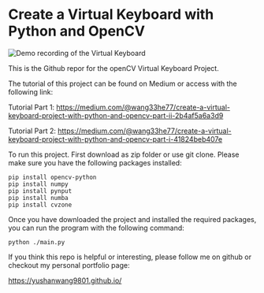 # Create a Virtual Keyboard with Python and OpenCV

![Demo recording of the Virtual Keyboard](https://firebasestorage.googleapis.com/v0/b/portfolio-d5d1f.appspot.com/o/Virtual_Keyboard.gif?alt=media&token=54d38462-f9a5-49fd-883e-36304f4eeeb1)

This is the Github repor for the openCV Virtual Keyboard Project.

The tutorial of this project can be found on Medium or access with the following link:

Tutorial Part 1:
https://medium.com/@wang33he77/create-a-virtual-keyboard-project-with-python-and-opencv-part-ii-2b4af5a6a3d9

Tutorial Part 2:
https://medium.com/@wang33he77/create-a-virtual-keyboard-project-with-python-and-opencv-part-i-41824beb407e

To run this project. First download as zip folder or use git clone.
Please make sure you have the following packages installed:

```{python}
pip install opencv-python
pip install numpy
pip install pynput
pip install numba
pip install cvzone
```

Once you have downloaded the project and installed the required packages, you
can run the program with the following command:

```{python}
python ./main.py
```

If you think this repo is helpful or interesting, please follow me on github or checkout my personal portfolio page:

https://yushanwang9801.github.io/